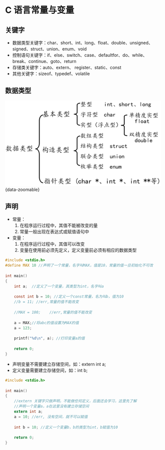# C 语言常量与变量

## 关键字

- 数据类型关键字：char、short、int、long、float、double、unsigned、signed、struct、union、enum、void
- 控制语句关键字：if、else、switch、case、defaultfor、do、while、break、continue、goto、return
- 存储类关键字：auto、extern、 register、static、const
- 其他关键字：sizeof、typedef、volatile

## 数据类型

![数据类型](../img/常量与变量/1.png){data-zoomable}

## 声明

- 常量：
  1. 在程序运行过程中，其值不能被改变的量
  2. 常量一般出现在表达式或赋值语句中
- 变量：
  1. 在程序运行过程中，其值可以改变
  2. 变量在使用前必须先定义，定义变量前必须有相应的数据类型

```c
#include <stdio.h>
#define MAX 10 //声明了一个常量，名字叫MAX，值是10，常量的值一旦初始化不可改

int main()
{
	int a;	//定义了一个变量，其类型为int，名字叫a

	const int b = 10; //定义一个const常量，名为叫b，值为10
	//b = 11; //err,常量的值不能改变

	//MAX = 100;	//err,常量的值不能改变

	a = MAX;//将abc的值设置为MAX的值
	a = 123;

	printf("%d\n", a); //打印变量a的值

	return 0;
}
```

- 声明变量不需要建立存储空间，如：extern int a;
- 定义变量需要建立存储空间，如：int b;

```c
#include <stdio.h>

int main()
{
	//extern 关键字只做声明，不能做任何定义，后面还会学习，这里先了解
	//声明一个变量a，a在这里没有建立存储空间
	extern int a;
	a = 10;	//err, 没有空间，就不可以赋值

	int b = 10;	//定义一个变量b，b的类型为int，b赋值为10

	return 0;
}
```
